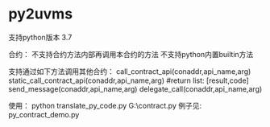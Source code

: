 # py2uvms

支持python版本 3.7

合约：
不支持合约方法内部再调用本合约的方法
不支持python内置builtin方法

支持通过如下方法调用其他合约：
call_contract_api(conaddr,api_name,arg)
static_call_contract_api(conaddr,api_name,arg)
#return list: [result,code]
send_message(conaddr,api_name,arg)
delegate_call(conaddr,api_name,arg)

使用：
python translate_py_code.py  G:\contract.py
例子见: py_contract_demo.py